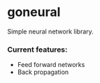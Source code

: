 # goneural

Simple neural network library.

### Current features:
* Feed forward networks
* Back propagation